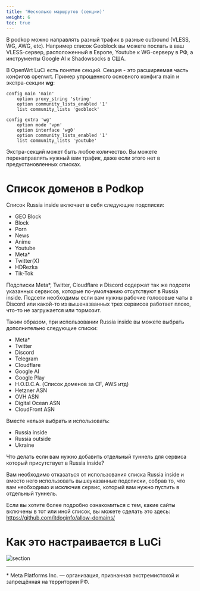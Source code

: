 ```yaml
---
title: 'Несколько маршрутов (секции)'
weight: 6
toc: true
---
```


В podkop можно направлять разный трафик в разные outbound (VLESS, WG, AWG, etc). Например список Geoblock вы можете послать в ваш VLESS-сервер, расположенный в Европе, Youtube к WG-серверу в РФ, а инструменты Google AI к Shadowsocks в США.

В OpenWrt LuCi есть понятие секций. Секция - это расширяемая часть конфигов openwrt. Пример упрощенного основного конфига main и экстра-секции **wg**:
```
config main 'main'
    option proxy_string 'string'
    option community_lists_enabled '1'
    list community_lists 'geoblock'

config extra 'wg'
    option mode 'vpn'
    option interface 'wg0'
    option community_lists_enabled '1'
    list community_lists 'youtube'
```

Экстра-секций может быть любое количество. Вы можете перенаправлять нужный вам трафик, даже если этого нет в предустановленных списках.

# Список доменов в Podkop

Список Russia inside включает в себя следующие подсписки:

- GEO Block
- Block
- Porn
- News
- Anime
- Youtube
- Meta*
- Twitter(X)
- HDRezka
- Tik-Tok

Подсписки Meta*, Twitter, Cloudflare и Discord содержат так же подсети указанных сервисов, которые по-умолчанию отсутствуют в Russia inside.
Подсети необходимы если вам нужны рабочие голосовые чаты в Discord или какой-то из вышеназванных трех сервисов работает плохо, что-то не загружается или тормозит.

Таким образом, при использовании Russia inside вы можете выбрать дополнительно следующие списки:
- Meta*
- Twitter
- Discord
- Telegram
- Cloudflare
- Google AI
- Google Play
- H.O.D.C.A. (Список доменов за CF, AWS итд)
- Hetzner ASN
- OVH ASN
- Digital Ocean ASN
- CloudFront ASN

Вместе нельзя выбрать и использовать:
- Russia inside
- Russia outside
- Ukraine

Что делать если вам нужно добавить отдельный туннель для сервиса  который присутствует в Russia inside?

Вам необходимо отказаться от использования списка Russia inside и вместо него использовать вышеуказанные подсписки, собрав то, что вам необходимо и исключив сервис, который вам нужно пустить в отдельный туннель.

Если вы хотите более подробно ознакомиться с тем, какие сайты включены в тот или иной список, вы можете сделать это здесь:
https://github.com/itdoginfo/allow-domains/

# Как это настраивается в LuCi

![section](images/luci-section-example.png)

---

\* Meta Platforms Inc. — организация, признанная экстремистской и запрещённая на территории РФ.